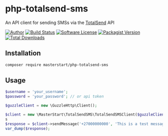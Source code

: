 # php-totalsend-sms

An API client for sending SMSs via the [TotalSend](https://www.totalsend.co.za) API

[![Author](http://img.shields.io/badge/author-@masterstartsa-blue.svg?style=flat-square)](https://twitter.com/masterstartsa)
[![Build Status](https://img.shields.io/travis/MasterStart/php-totalsend-sms/master.svg?style=flat-square)](https://travis-ci.org/MasterStart/php-totalsend-sms)
[![Software License](https://img.shields.io/badge/license-MIT-brightgreen.svg?style=flat-square)](LICENSE)
[![Packagist Version](https://img.shields.io/packagist/v/masterstart/php-totalsend-sms.svg?style=flat-square)](https://packagist.org/packages/masterstart/php-totalsend-sms)
[![Total Downloads](https://img.shields.io/packagist/dt/masterstart/php-totalsend-sms.svg?style=flat-square)](https://packagist.org/packages/masterstart/php-totalsend-sms)

## Installation

```bash
composer require masterstart/php-totalsend-sms
```

## Usage

```php
$username = 'your_username';
$password = 'your_password'; // or api token

$guzzleClient = new \GuzzleHttp\Client();

$client = new \MasterStart\TotalSendSMS\TotalSendSMSClient($guzzleClient, $username, $password);
s
$response = $client->sendMessage('+27000000000', 'This is a test message.');
var_dump($response);
```
